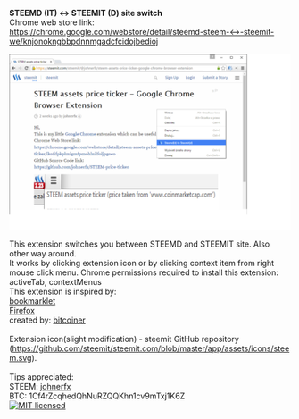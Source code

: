 <b>STEEMD (IT) ↔ STEEMIT (D) site switch</b></br>
Chrome web store link:
https://chrome.google.com/webstore/detail/steemd-steem-↔-steemit-we/knjonokngbbpdnnmgadcfcidojbedioj

![STEEMIT2STEEMD site switch](https://github.com/johnerfx/STEEMIT2STEEMD/blob/master/screenshot.png)

This extension switches you between STEEMD and STEEMIT site. Also other way around.</br>
It works by clicking extension icon or by clicking context item from right mouse click menu.
Chrome permissions required to install this extension: activeTab, contextMenus </br>
This extension is inspired by: </br> [bookmarklet](https://steemit.com/steem/@bitcoiner/steemit-steemd-quickly-switch-between-steemit-com-and-steemd-com) </br> [Firefox](https://steemit.com/steem/@bitcoiner/steemit-steemd-update-fix-for-mozilla-firefox) </br>
created by: [bitcoiner](https://steemit.com/@bitcoiner) </br></br>
Extension icon(slight modification) - steemit GitHub repository (https://github.com/steemit/steemit.com/blob/master/app/assets/icons/steem.svg).</br></br>
Tips appreciated:</br>
STEEM: [johnerfx](https://steemit.com/@johnerfx/) </br>
BTC: 1Cf4rZcqhedQhNuRZQQKhn1cv9mTxj1K6Z </br>
[![MIT licensed](https://img.shields.io/badge/license-MIT-blue.svg)](https://github.com/johnerfx/STEEM-price-ticker/blob/master/LICENSE)
